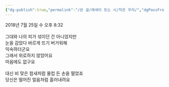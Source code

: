 ```yaml
---
{"dg-publish":true,"permalink":"/쓴 글/에세이 또는 시/작은 우리/","dgPassFrontmatter":true,"noteIcon":""}
---
```


2018년 7월 25일 수 오후 8:32<br/>
<br/>
그대와 나의 피가 섞이던 건 아니었지만<br/>
눈을 감았다 바르게 뜨기 버거워해<br/>
익숙하더군요<br/>
그래서 위로하지 않았어요<br/>
마음에도 없구요<br/>
<br/>
대신 비 맞은 참새처럼 물컵 든 손을 떨었죠<br/>
당신은 떨어진 얼음처럼 흘러내려요<br/>
